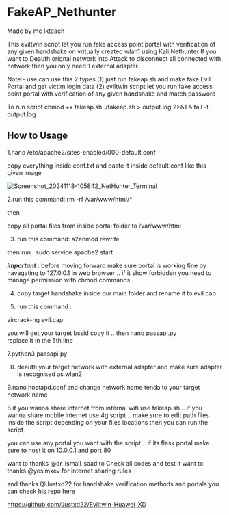 # FakeAP_Nethunter #
Made by me Ikteach

This eviltwin script let you run fake access point portal with verification of any given handshake on vritually created wlan1 using Kali Nethunter
If you want to Deauth orignal network into Attack to disconnect all connected with network then you only need 1 external adapter.

Note:- use can use this 2 types (1) just run fakeap.sh and make fake Evil Portal and get victim login data
(2) eviltwin script let you run fake access point portal with verification of any given handshake and match password 

To run script 
chmod +x fakeap.sh
./fakeap.sh > output.log 2>&1 & tail -f output.log

## How to Usage ##

1.nano /etc/apache2/sites-enabled/000-default.conf

copy everything inside conf.txt and paste it inside default.conf like this given image

![Screenshot_20241118-105842_NetHunter_Terminal](https://github.com/user-attachments/assets/04756c79-7b68-40a1-812a-e0992d694d30)

2.run this command:
rm -rf /var/www/html/*

then

copy all portal files from inside portal folder to /var/www/html

3. run this command: 
a2enmod rewrite 

then 
run : sudo service apache2 start 

***important*** : before moving forward make sure portal is working fine by navagating to 127.0.0.1 in web browser .. if it show forbidden you need to manage permission with chmod commands

4. copy target handshake inside our main folder and rename it to evil.cap

5. run this command :

aircrack-ng evil.cap
 
you will get your target bssid copy it .. 
then 
nano passapi.py  
replace it in the 5th line 

7.python3 passapi.py

8. deauth your target network with external adapter and make sure adapter is recognised as wlan2

9.nano hostapd.conf and change network name tenda to your target network name

8.if you wanna share internet from internal wifi use fakeap.sh .. if you wanna share mobile internet use 4g script .. make sure to edit path files inside the script depending on your files locations then you can run the script

you can use any portal you want with the script .. if its flask portal make sure to host it on 10.0.0.1 and port 80

want to thanks @dr_ismail_saad to Check all codes and test it 
want to thanks @yesimxev for internet sharing rules

and thanks @Justxd22 for handshake
verification methods and portals you can check his repo here

https://github.com/Justxd22/Eviltwin-Huawei_XD
